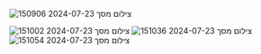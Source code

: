 
![צילום מסך 2024-07-23 150906](https://github.com/user-attachments/assets/e71ed17f-20b9-4da2-bc99-7b3b02dbd61b)


![צילום מסך 2024-07-23 151002](https://github.com/user-attachments/assets/7e40cc83-ce10-42bb-9f32-34bfe243302a)
![צילום מסך 2024-07-23 151036](https://github.com/user-attachments/assets/43904be4-db3c-4ae7-be82-318e2a5d4c0b)
![צילום מסך 2024-07-23 151054](https://github.com/user-attachments/assets/66794e66-3984-403a-91fe-eb5e6cbdee0d)
